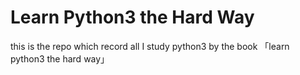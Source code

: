 # Learn Python3 the Hard Way

this is the repo which record all I study python3 by the book 「learn python3 the hard way」
